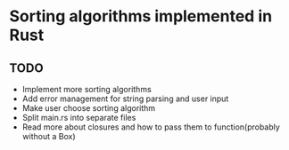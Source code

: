 # Sorting algorithms implemented in Rust

## TODO

- Implement more sorting algorithms
- Add error management for string parsing and user input
- Make user choose sorting algorithm
- Split main.rs into separate files
- Read more about closures and how to pass them to function(probably without a Box)
